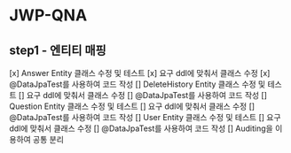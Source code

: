 # JWP-QNA
## step1 - 엔티티 매핑
[x] Answer Entity 클래스 수정 및 테스트
    [x] 요구 ddl에 맞춰서 클래스 수정
    [x] @DataJpaTest를 사용하여 코드 작성
[] DeleteHistory Entity 클래스 수정 및 테스트
    [] 요구 ddl에 맞춰서 클래스 수정
    [] @DataJpaTest를 사용하여 코드 작성
[] Question Entity 클래스 수정 및 테스트
    [] 요구 ddl에 맞춰서 클래스 수정
    [] @DataJpaTest를 사용하여 코드 작성
[] User Entity 클래스 수정 및 테스트
    [] 요구 ddl에 맞춰서 클래스 수정
    [] @DataJpaTest를 사용하여 코드 작성
[] Auditing을 이용하여 공통 분리